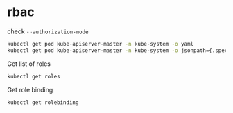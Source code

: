 # rbac

check `--authorization-mode`
```bash
kubectl get pod kube-apiserver-master -n kube-system -o yaml
kubectl get pod kube-apiserver-master -n kube-system -o jsonpath={.spec.containers[0].command}
```

Get list of roles
```bash
kubectl get roles
```

Get role binding
```bash
kubectl get rolebinding
```
